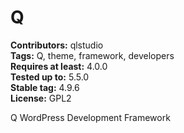 # Q #
**Contributors:** qlstudio  
**Tags:** Q, theme, framework, developers   
**Requires at least:** 4.0.0  
**Tested up to:** 5.5.0  
**Stable tag:** 4.9.6  
**License:** GPL2  

Q WordPress Development Framework
